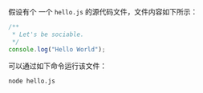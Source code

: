 假设有个 一个 `hello.js` 的源代码文件，文件内容如下所示：

```js
/**
 * Let's be sociable.
 */
console.log("Hello World");
```

可以通过如下命令运行该文件：

```shell
node hello.js
```


